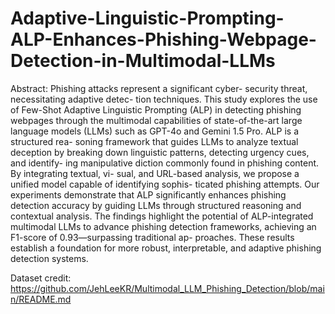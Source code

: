 # Adaptive-Linguistic-Prompting-ALP-Enhances-Phishing-Webpage-Detection-in-Multimodal-LLMs

Abstract: 
Phishing attacks represent a significant cyber- security threat, necessitating adaptive detec- tion techniques. This study explores the use of Few-Shot Adaptive Linguistic Prompting (ALP) in detecting phishing webpages through the multimodal capabilities of state-of-the-art large language models (LLMs) such as GPT-4o and Gemini 1.5 Pro. ALP is a structured rea- soning framework that guides LLMs to analyze textual deception by breaking down linguistic patterns, detecting urgency cues, and identify- ing manipulative diction commonly found in phishing content. By integrating textual, vi- sual, and URL-based analysis, we propose a unified model capable of identifying sophis- ticated phishing attempts. Our experiments demonstrate that ALP significantly enhances phishing detection accuracy by guiding LLMs through structured reasoning and contextual analysis. The findings highlight the potential of ALP-integrated multimodal LLMs to advance phishing detection frameworks, achieving an F1-score of 0.93—surpassing traditional ap- proaches. These results establish a foundation for more robust, interpretable, and adaptive phishing detection systems.

Dataset credit: https://github.com/JehLeeKR/Multimodal_LLM_Phishing_Detection/blob/main/README.md
